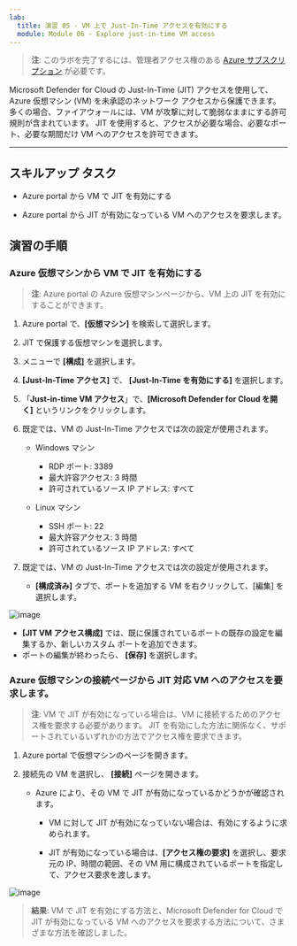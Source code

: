 ```yaml
---
lab:
  title: 演習 05 - VM 上で Just-In-Time アクセスを有効にする
  module: Module 06 - Explore just-in-time VM access
---
```



>**注**: このラボを完了するには、管理者アクセス権のある [Azure サブスクリプション](https://azure.microsoft.com/en-us/free/?azure-portal=true) が必要です。 


Microsoft Defender for Cloud の Just-In-Time (JIT) アクセスを使用して、Azure 仮想マシン (VM) を未承認のネットワーク アクセスから保護できます。 多くの場合、ファイアウォールには、VM が攻撃に対して脆弱なままにする許可規則が含まれています。 JIT を使用すると、アクセスが必要な場合、必要なポート、必要な期間だけ VM へのアクセスを許可できます。 

---

## スキルアップ タスク

- Azure portal から VM で JIT を有効にする

- Azure portal から JIT が有効になっている VM へのアクセスを要求します。

## 演習の手順 

### Azure 仮想マシンから VM で JIT を有効にする

>**注**: Azure portal の Azure 仮想マシンページから、VM 上の JIT を有効にすることができます。

1. Azure portal で、**[仮想マシン]** を検索して選択します。
   
2. JIT で保護する仮想マシンを選択します。

3. メニューで **[構成]** を選択します。

4. **[Just-In-Time アクセス]** で、 **[Just-In-Time を有効にする]** を選択します。

5. 「**Just-in-time VM アクセス**」で、**[Microsoft Defender for Cloud を開く]** というリンクをクリックします。

6. 既定では、VM の Just-In-Time アクセスでは次の設定が使用されます。

   - Windows マシン
   
     - RDP ポート: 3389
     - 最大許容アクセス: 3 時間
     - 許可されているソース IP アドレス: すべて

   - Linux マシン
     - SSH ポート: 22
     - 最大許容アクセス: 3 時間
     - 許可されているソース IP アドレス: すべて
   
7. 既定では、VM の Just-In-Time アクセスでは次の設定が使用されます。

   - **[構成済み]** タブで、ポートを追加する VM を右クリックして、[編集] を選択します。
  
 ![image](https://github.com/MicrosoftLearning/Secure-Azure-services-and-workloads-with-Microsoft-Defender-for-Cloud-regulatory-compliance-controls/assets/91347931/66cf98b6-2ce0-43c7-a7be-b5d69bcfac1d)




   - **[JIT VM アクセス構成]** では、既に保護されているポートの既存の設定を編集するか、新しいカスタム ポートを追加できます。
   - ポートの編集が終わったら、 **[保存]** を選択します。   

### Azure 仮想マシンの接続ページから JIT 対応 VM へのアクセスを要求します。

>**注**: VM で JIT が有効になっている場合は、VM に接続するためのアクセス権を要求する必要があります。 JIT を有効にした方法に関係なく、サポートされているいずれかの方法でアクセス権を要求できます。
   
1. Azure portal で仮想マシンのページを開きます。

2. 接続先の VM を選択し、 **[接続]** ページを開きます。

   - Azure により、その VM で JIT が有効になっているかどうかが確認されます。

        - VM に対して JIT が有効になっていない場合は、有効にするように求められます。
    
        - JIT が有効になっている場合は、**[アクセス権の要求]** を選択し、要求元の IP、時間の範囲、その VM 用に構成されているポートを指定して、アクセス要求を渡します。

![image](https://github.com/MicrosoftLearning/Secure-Azure-services-and-workloads-with-Microsoft-Defender-for-Cloud-regulatory-compliance-controls/assets/91347931/7e454150-bc04-47bc-afa1-e0a1e8af17f9)






> **結果**: VM で JIT を有効にする方法と、Microsoft Defender for Cloud で JIT が有効になっている VM へのアクセスを要求する方法について、さまざまな方法を確認しました。
